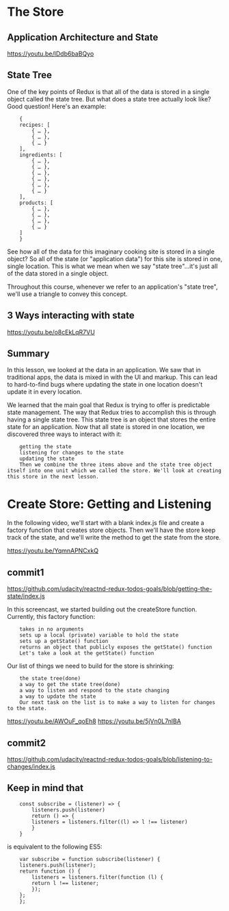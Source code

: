 # The Store

## Application Architecture and State
https://youtu.be/IDdb6baBQyo

## State Tree
One of the key points of Redux is that all of the data is stored in a single object called the state tree. But what does a state tree actually look like? Good question! Here's an example:

        {
        recipes: [
            { … },
            { … },
            { … }
        ],
        ingredients: [
            { … },
            { … },
            { … },
            { … },
            { … },
            { … }
        ],
        products: [
            { … },
            { … },
            { … },
            { … }
        ]
        }

See how all of the data for this imaginary cooking site is stored in a single object? So all of the state (or "application data") for this site is stored in one, single location. This is what we mean when we say "state tree"...it's just all of the data stored in a single object.

Throughout this course, whenever we refer to an application's "state tree", we'll use a triangle to convey this concept.

## 3 Ways interacting with state
https://youtu.be/o8cEkLqR7VU

## Summary
In this lesson, we looked at the data in an application. We saw that in traditional apps, the data is mixed in with the UI and markup. This can lead to hard-to-find bugs where updating the state in one location doesn't update it in every location.

We learned that the main goal that Redux is trying to offer is predictable state management. The way that Redux tries to accomplish this is through having a single state tree. This state tree is an object that stores the entire state for an application. Now that all state is stored in one location, we discovered three ways to interact with it:

        getting the state
        listening for changes to the state
        updating the state
        Then we combine the three items above and the state tree object itself into one unit which we called the store. We'll look at creating this store in the next lesson.

# Create Store: Getting and Listening
In the following video, we'll start with a blank index.js file and create a factory function that creates store objects. Then we'll have the store keep track of the state, and we'll write the method to get the state from the store.

https://youtu.be/YqmnAPNCxkQ

## commit1
https://github.com/udacity/reactnd-redux-todos-goals/blob/getting-the-state/index.js

In this screencast, we started building out the createStore function. Currently, this factory function:

        takes in no arguments
        sets up a local (private) variable to hold the state
        sets up a getState() function
        returns an object that publicly exposes the getState() function
        Let's take a look at the getState() function

Our list of things we need to build for the store is shrinking:

        the state tree(done)
        a way to get the state tree(done)
        a way to listen and respond to the state changing
        a way to update the state
        Our next task on the list is to make a way to listen for changes to the state.

https://youtu.be/AWOuF_qoEh8
https://youtu.be/5jVn0L7nlBA

## commit2
https://github.com/udacity/reactnd-redux-todos-goals/blob/listening-to-changes/index.js

## Keep in mind that

        const subscribe = (listener) => {
            listeners.push(listener)
            return () => {
            listeners = listeners.filter((l) => l !== listener)
            }
        }

is equivalent to the following ES5:

        var subscribe = function subscribe(listener) {
        listeners.push(listener);
        return function () {
            listeners = listeners.filter(function (l) {
            return l !== listener;
            });
        };
        };







